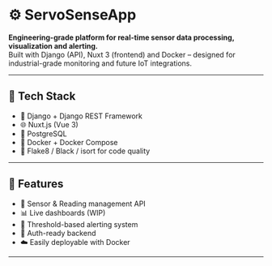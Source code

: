 # ⚙️ ServoSenseApp

**Engineering-grade platform for real-time sensor data processing, visualization and alerting.**  
Built with Django (API), Nuxt 3 (frontend) and Docker – designed for industrial-grade monitoring and future IoT integrations.

---

## 🧱 Tech Stack

- 🐍 Django + Django REST Framework
- 🌐 Nuxt.js (Vue 3)
- 🐘 PostgreSQL
- 🐳 Docker + Docker Compose
- 🧪 Flake8 / Black / isort for code quality

---

## 🚀 Features

- 🔧 Sensor & Reading management API
- 📊 Live dashboards (WIP)
- 🚨 Threshold-based alerting system
- 🔐 Auth-ready backend
- ☁️ Easily deployable with Docker

---
